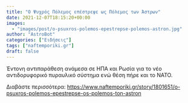 ```yaml
---
title: "Ο Ψυχρός Πόλεμος επέστρεψε ως Πόλεμος των Άστρων"
date: 2021-12-07T18:15:20+00:00
images:
  - "images/post/o-psuxros-polemos-epestrepse-polemos-astron.jpg"
author: "AstroBot"
categories: ["Ειδήσεις"]
tags: ["naftemporiki.gr"]
draft: false
---
```


Έντονη αντιπαράθεση ανάμεσα σε ΗΠΑ και Ρωσία για το νέο αντιδορυφορικό πυραυλικό σύστημα ενώ θέση πήρε και το NATO.

Διαβάστε περισσότερα: https://www.naftemporiki.gr/story/1801651/o-psuxros-polemos-epestrepse-os-polemos-ton-astron
